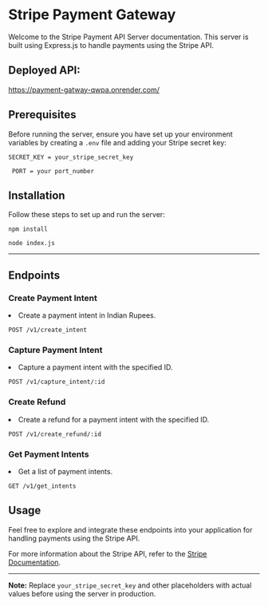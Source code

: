
  <h1>Stripe Payment Gateway</h1>
   <p>Welcome to the Stripe Payment API Server documentation. This server is built using Express.js to handle payments using the Stripe API.</p>

   <h2>Deployed API:</h2>
    <p><a href="https://payment-gatway-qwpa.onrender.com/" target="_blank">https://payment-gatway-qwpa.onrender.com/</a></p>

  <h2>Prerequisites</h2>
    <p>Before running the server, ensure you have set up your environment variables by creating a <code>.env</code> file and adding your Stripe secret key:</p>

  <pre><code>SECRET_KEY = your_stripe_secret_key</code></pre>
  <pre><code> PORT = your port_number</code></pre>
  

  <h2>Installation</h2>
    <p>Follow these steps to set up and run the server:</p>

   <pre><code>npm install</code></pre>
   <pre><code>node index.js</code></pre>
   
   <hr>

   <h2>Endpoints</h2>
   <h3>Create Payment Intent</h3>
   <li>Create a payment intent in Indian Rupees.</li>
   <pre><code>POST /v1/create_intent</code></pre>

   <h3>Capture Payment Intent</h3>
   <li>Capture a payment intent with the specified ID.</li>
   <pre><code>POST /v1/capture_intent/:id</code></pre>
  
   <h3>Create Refund</h3>
   <li>Create a refund for a payment intent with the specified ID.</li>
   <pre><code>POST /v1/create_refund/:id</code></pre>

   <h3>Get Payment Intents</h3>
   <li>Get a list of payment intents.</li>
   <pre><code>GET /v1/get_intents</code></pre>
  
   <h2>Usage</h2>
   <p>Feel free to explore and integrate these endpoints into your application for handling payments using the Stripe API.</p>
   <p>For more information about the Stripe API, refer to the <a href="https://stripe.com/docs" target="_blank">Stripe Documentation</a>.</p>
   <hr>
  
   <p><strong>Note:</strong> Replace <code>your_stripe_secret_key</code> and other placeholders with actual values before using the server in production.</p>

